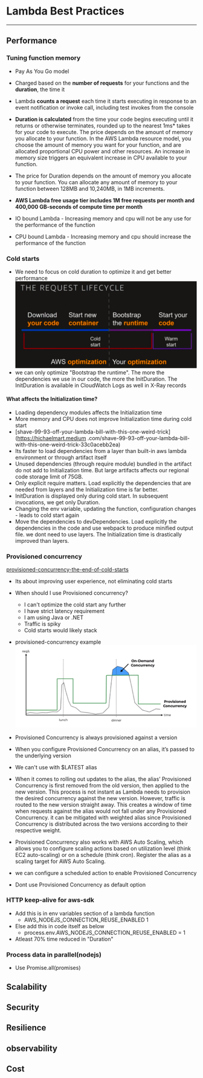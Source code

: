 # Lambda Best Practices

----

## Performance
### Tuning function memory
- Pay As You Go model
- Charged based on the **number of requests** for your functions and the **duration**, the time it
- Lambda **counts a request** each time it starts executing in response to an event notification or invoke call, including test invokes from the console
- **Duration is calculated** from the time your code begins executing until it returns or otherwise terminates, rounded up to the nearest 1ms* 
takes for your code to execute. The price depends on the amount of memory you allocate to your function. In the AWS Lambda resource model, you choose the amount of memory you want for your function, and are allocated proportional CPU power and other resources. An increase in memory size triggers an equivalent increase in CPU available to your function.
- The price for Duration depends on the amount of memory you allocate to your function. You can allocate any amount of memory to your function between 128MB and 10,240MB, in 1MB increments.
- **AWS Lambda free usage tier includes 1M free requests per month and 400,000 GB-seconds of 
compute time per month**

- IO bound Lambda - Increasing memory and cpu will not be any use for the performance of the 
function

- CPU bound Lambda - Increasing memory and cpu should increase the performance of the 
function
### Cold starts
- We need to focus on cold duration to optimize it and get better performance
![lambda-request-life-cycle](images/lambda-request-life-cycle.png)
- we can only optimize "Bootstrap the runtime". The more the dependencies we use in our code, the
 more the InitDuration. The InitDuration is available in CloudWatch Logs as well in X-Ray records
#### What affects the Initialization time?
- Loading dependency modules affects the Initialization time
- More memory and CPU does not improve Initialization time during cold start
- [shave-99-93-off-your-lambda-bill-with-this-one-weird-trick](https://hichaelmart.medium
.com/shave-99-93-off-your-lambda-bill-with-this-one-weird-trick-33c0acebb2ea)
- Its faster to load dependencies from a layer than built-in aws lambda environment or through 
artifact itself
- Unused dependencies (through require module) bundled in the artifact do not add to Initialization 
time. But large artifacts affects our regional code storage limit of 75GB. 
- Only explicit require matters. Load explicitly the dependencies that are needed from layers and 
the Initialization time is far better.
 - InitDuration is displayed only during cold start. In subsequent invocations, we get only 
 Duration.
 - Changing the env variable, updating the function, configuration changes - leads to cold start 
 again
 - Move the dependencies to devDependencies. Load explicitly the dependencies in the code and use 
 webpack to produce  minified output file. we dont need to use layers. The Initialization time is drastically improved than layers. 

### Provisioned concurrency
[provisioned-concurrency-the-end-of-cold-starts](https://lumigo.io/blog/provisioned-concurrency-the-end-of-cold-starts/)
- Its about improving user experience, not eliminating cold starts
- When should I use Provisioned concurrency?
    - I can't optimize the cold start any further
    - I have strict latency requirement
    - I am using Java or .NET
    - Traffic is spiky
    - Cold starts would likely stack
    
- provisioned-concurrency example
![provisioned-concurrency](images/provisioned-concurrency.png)

- Provisioned Concurrency is always provisioned against a version
- When you configure Provisioned Concurrency on an alias, it’s passed to the underlying version
- We can't use with $LATEST alias
- When it comes to rolling out updates to the alias, the alias’ Provisioned 
Concurrency is first removed from the old version, then applied to the new version. This process is not instant as Lambda needs to provision the desired concurrency against the new version.
However, traffic is routed to the new version straight away. This creates a window of time when 
requests against the alias would not fall under any Provisioned Concurrency. it can be mitigated with weighted alias since Provisioned Concurrency is distributed across the two versions according to their respective weight.
- Provisioned Concurrency also works with AWS Auto Scaling, which allows you to configure scaling
actions based on utilization level (think EC2 auto-scaling) or on a schedule (think cron). 
Register the alias as a scaling target for AWS Auto Scaling.
- we can configure a scheduled action to enable Provisioned Concurrency
- Dont use Provisioned Concurrency as default option
### HTTP keep-alive for aws-sdk
- Add this is in env variables section of a lambda function
    - AWS_NODEJS_CONNECTION_REUSE_ENABLED 1
- Else add this in code itself as below 
    - process.env.AWS_NODEJS_CONNECTION_REUSE_ENABLED = 1
- Atleast 70% time reduced in "Duration"
### Process data in parallel(nodejs)
 - Use Promise.all(promises)
 
## Scalability

## Security

## Resilience

## observability

## Cost